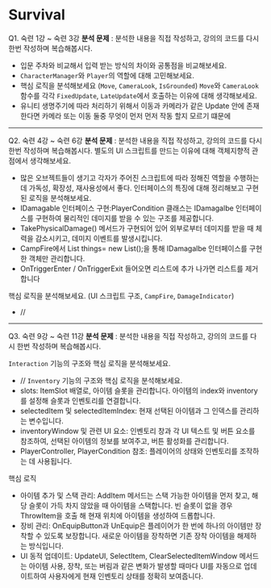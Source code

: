 # Survival
 
Q1. 숙련 1강 ~ 숙련 3강
**분석 문제** : 분석한 내용을 직접 작성하고, 강의의 코드를 다시 한번 작성하며 복습해봅시다.

- 입문 주차와 비교해서 입력 받는 방식의 차이와 공통점을 비교해보세요.
- `CharacterManager`와 `Player`의 역할에 대해 고민해보세요.
- 핵심 로직을 분석해보세요 (`Move`, `CameraLook`, `IsGrounded`)
`Move`와 `CameraLook` 함수를 각각 `FixedUpdate`, `LateUpdate`에서 호출하는 이유에 대해 생각해보세요.
- 유니티 생명주기에 따라 처리하기 위해서 이동과 카메라가 같은 Update 안에 존재한다면 카메라 또는 이동 둘중 무엇이 먼저 먼저 작동 할지 모르기 떄문에
--------------------------------------------------------------------------------------------------------------------------------------------------------
Q2. 숙련 4강 ~ 숙련 6강
**분석 문제** : 분석한 내용을 직접 작성하고, 강의의 코드를 다시 한번 작성하며 복습해봅시다.
별도의 UI 스크립트를 만드는 이유에 대해 객체지향적 관점에서 생각해보세요.
- 많은 오브젝트들이 생기고 각자가 주어진 스크립트에 따라 정해진 역할을 수행하는데 가독성, 확장성, 재사용성에서 좋다.
인터페이스의 특징에 대해 정리해보고 구현된 로직을 분석해보세요.
- IDamagable 인터페이스 구현:PlayerCondition 클래스는 IDamagalbe 인터페이스를 구현하여 물리적인 데미지를 받을 수 있는 구조를 제공합니다.
- TakePhysicalDamage() 메서드가 구현되어 있어 외부로부터 데미지를 받을 때 체력을 감소시키고, 데미지 이벤트를 발생시킵니다.
- CampFire에서 List<IDamagalbe> things= new List<IDamagalbe>();을 통해 IDamagalbe 인터페이스를 구현한 객체만 관리합니다.
- OnTriggerEnter / OnTriggerExit 들어오면 리스트에 추가 나가면 리스트를 제거합니다

핵심 로직을 분석해보세요. (UI 스크립트 구조, `CampFire`, `DamageIndicator`)
- //
--------------------------------------------------------------------------------------------------------------------------------------------------------
Q3. 숙련 9강 ~ 숙련 11강
**분석 문제** : 분석한 내용을 직접 작성하고, 강의의 코드를 다시 한번 작성하며 복습해봅시다.

`Interaction` 기능의 구조와 핵심 로직을 분석해보세요.
- //
`Inventory` 기능의 구조와 핵심 로직을 분석해보세요.
- slots: ItemSlot 배열로, 아이템 슬롯을 관리합니다. 아이템의 index와 inventory를 설정해 슬롯과 인벤토리를 연결합니다.
- selectedItem 및 selectedItemIndex: 현재 선택된 아이템과 그 인덱스를 관리하는 변수입니다.
- inventoryWindow 및 관련 UI 요소: 인벤토리 창과 각 UI 텍스트 및 버튼 요소를 참조하여, 선택된 아이템의 정보를 보여주고, 버튼 활성화를 관리합니다.
- PlayerController, PlayerCondition 참조: 플레이어의 상태와 인벤토리를 조작하는 데 사용됩니다.

핵심 로직
- 아이템 추가 및 스택 관리: AddItem 메서드는 스택 가능한 아이템을 먼저 찾고, 해당 슬롯이 가득 차지 않았을 때 아이템을 스택합니다. 빈 슬롯이 없을 경우 ThrowItem을 호출 해 현재 위치에 아이템을 생성하여 드롭합니다.
- 장비 관리: OnEquipButton과 UnEquip은 플레이어가 한 번에 하나의 아이템만 장착할 수 있도록 보장합니다. 새로운 아이템을 장착하면 기존 장착 아이템을 해제하는 방식입니다.
- UI 동적 업데이트: UpdateUI, SelectItem, ClearSelectedItemWindow 메서드는 아이템 사용, 장착, 또는 버림과 같은 변화가 발생할 때마다 UI를 자동으로 업데이트하여 사용자에게 현재 인벤토리 상태를 정확히 보여줍니다.

